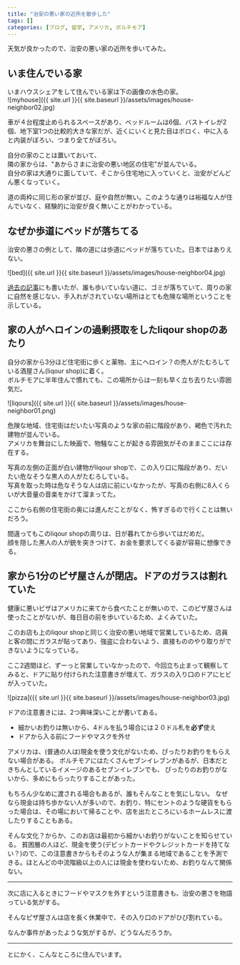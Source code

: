 ```yaml
---
title: "治安の悪い家の近所を散歩した"
tags: []
categories: [ブログ, 留学, アメリカ, ボルチモア]
---
```


天気が良かったので、治安の悪い家の近所を歩いてみた。  

## いま住んでいる家

いまハウスシェアをして住んでいる家は下の画像の水色の家。  
![myhouse]({{ site.url }}{{ site.baseurl }}/assets/images/house-neighbor02.jpg)  

車が４台程度止められるスペースがあり、ベッドルームは6個、バストイレが2個、地下室1つの比較的大きな家だが、近くにいくと見た目はボロく、中に入ると内装がぼろい、つまり全てがぼろい。  

自分の家のことは置いておいて、  
隣の家からは、"あからさまに治安の悪い地区の住宅"が並んでいる。  
自分の家は大通りに面していて、そこから住宅地に入っていくと、治安がどんどん悪くなっていく。  

道の両枠に同じ形の家が並び、庭や自然が無い。このような通りは裕福な人が住んでいなく、経験的に治安が良く無いことがわかっている。  


## なぜか歩道にベッドが落ちてる

治安の悪さの例として、隣の道には歩道にベッドが落ちていた。日本ではありえない。  

![bed]({{ site.url }}{{ site.baseurl }}/assets/images/house-neighbor04.jpg)  

[過去の記事]()にも書いたが、誰も歩いていない道に、ゴミが落ちていて、周りの家に自然を感じない、手入れがされていない場所はとても危険な場所ということを示している。  

## 家の人がヘロインの過剰摂取をしたliqour shopのあたり

自分の家から3分ほど住宅街に歩くと薬物、主にヘロイン？の売人がたむろしている酒屋さん(liqour shop)に着く。  
ボルチモアに半年住んで慣れても、この場所からは一刻も早く立ち去りたい雰囲気だ。  

![liqours]({{ site.url }}{{ site.baseurl }}/assets/images/house-neighbor01.png)    

危険な地域、住宅街はだいたい写真のような家の前に階段があり、褐色で汚れた建物が並んでいる。  
アメリカを舞台にした映画で、物騒なことが起きる雰囲気がそのままここには存在する。  

写真の左側の正面が白い建物がliqour shopで、この入り口に階段があり、だいたい危なそうな黒人の人がたむろしている。  
写真を取った時は危なそうな人は店に前にいなかったが、写真の右側に8人くらいが大音量の音楽をかけて溜まってた。  

ここから右側の住宅街の奥には進んだことがなく、怖すぎるので行くことは無いだろう。  

間違ってもこのliqour shopの周りは、日が暮れてから歩いてはだめだ。  
顔を隠した黒人の人が銃を突きつけて、お金を要求してくる姿が容易に想像できる。  

## 家から1分のピザ屋さんが閉店。ドアのガラスは割れていた

健康に悪いピザはアメリカに来てから食べたことが無いので、このピザ屋さんは使ったことがないが、毎日目の前を歩いているため、よくみていた。

このお店も上のliqour shopと同じく治安の悪い地域で営業しているため、店員と客の間にガラスが貼ってあり、強盗に合わないよう、直接もののやり取りができないようになっている。

ここ2週間ほど、ずーっと営業していなかったので、今回立ち止まって観察してみると、ドアに貼り付けられた注意書きが増えて、ガラスの入り口のドアにヒビが入っていた。


![pizza]({{ site.url }}{{ site.baseurl }}/assets/images/house-neighbor03.jpg)  


ドアの注意書きには、2つ興味深いことが書いてある。
- 細かいお釣りは無いから、4ドルを払う場合には２０ドル札を**必ず**使え
- ドアから入る前にフードやマスクを外せ

アメリカは、(普通の人は)現金を使う文化がないため、ぴったりお釣りをもらえない場合がある。
ボルチモアにはたくさんセブンイレブンがあるが、日本だときちんとしているイメージのあるセブンイレブンでも、
ぴったりのお釣りがないから、多めにもらったりすることがあった。

もちろん少なめに渡される場合もあるが、誰もそんなことを気にしない。
なぜなら現金は持ち歩かない人が多いので、お釣り、特にセントのような硬貨をもらった場合は、その場において帰ることや、店を出たところにいるホームレスに渡したりすることもある。

そんな文化？からか、このお店は最初から細かいお釣りがないことを知らせている。
貧困層の人ほど、現金を使う(デビットカードやクレジットカードを持てない？)ので、この注意書きからもそのような人が集まる地域であることを予測できる。ほとんどの中流階級以上の人には現金を使わないため、お釣りなんて関係ない。


---
次に店に入るときにフードやマスクを外すという注意書きも、治安の悪さを物語っている気がする。

そんなピザ屋さんは店を長く休業中で、その入り口のドアがひび割れている。

なんか事件があったような気がするが、どうなんだろうか。

---

とにかく、こんなところに住んでいます。

